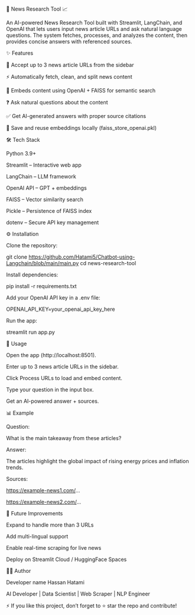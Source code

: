 📰 News Research Tool 📈

An AI-powered News Research Tool built with Streamlit, LangChain, and OpenAI that lets users input news article URLs and ask natural language questions. The system fetches, processes, and analyzes the content, then provides concise answers with referenced sources.

✨ Features

🔗 Accept up to 3 news article URLs from the sidebar

⚡ Automatically fetch, clean, and split news content

🧠 Embeds content using OpenAI + FAISS for semantic search

❓ Ask natural questions about the content

✅ Get AI-generated answers with proper source citations

💾 Save and reuse embeddings locally (faiss_store_openai.pkl)

🛠️ Tech Stack

Python 3.9+

Streamlit
 – Interactive web app

LangChain
 – LLM framework

OpenAI API
 – GPT + embeddings

FAISS
 – Vector similarity search

Pickle – Persistence of FAISS index

dotenv – Secure API key management

⚙️ Installation

Clone the repository:

git clone https://github.com/Hatami5/Chatbot-using-Langchain/blob/main/main.py
cd news-research-tool


Install dependencies:

pip install -r requirements.txt


Add your OpenAI API key in a .env file:

OPENAI_API_KEY=your_openai_api_key_here


Run the app:

streamlit run app.py

🚀 Usage

Open the app (http://localhost:8501).

Enter up to 3 news article URLs in the sidebar.

Click Process URLs to load and embed content.

Type your question in the input box.

Get an AI-powered answer + sources.

📊 Example

Question:

What is the main takeaway from these articles?

Answer:

The articles highlight the global impact of rising energy prices and inflation trends.

Sources:

https://example-news1.com/...

https://example-news2.com/...

🔮 Future Improvements

Expand to handle more than 3 URLs

Add multi-lingual support

Enable real-time scraping for live news

Deploy on Streamlit Cloud / HuggingFace Spaces

👨‍💻 Author

Developer name Hassan Hatami

AI Developer | Data Scientist | Web Scraper | NLP Engineer

⚡ If you like this project, don’t forget to ⭐ star the repo and contribute!
